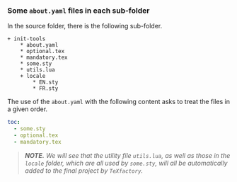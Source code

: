 ### Some `about.yaml` files in each sub-folder

In the source folder, there is the following sub-folder.

~~~
+ init-tools
    * about.yaml
    * optional.tex
    * mandatory.tex
    * some.sty
    * utils.lua
    + locale
        * EN.sty
        * FR.sty
~~~


The use of the `about.yaml` with the following content asks to treat the files in a given order.

~~~yaml
toc:
  - some.sty
  - optional.tex
  - mandatory.tex
~~~


> ***NOTE.*** *We will see that the utility file `utils.lua`, as well as those in the `locale` folder, which are all used by `some.sty`, will all be automatically added to the final project by `TeXfactory`.*

